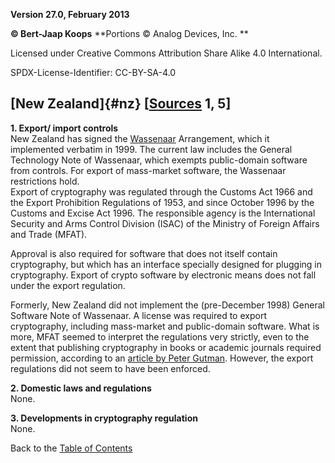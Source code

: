 **Version 27.0, February 2013**

**© Bert-Jaap Koops**
**Portions © Analog Devices, Inc. **  

Licensed under Creative Commons Attribution Share Alike 4.0 International.

SPDX-License-Identifier: CC-BY-SA-4.0

## [New Zealand]{#nz} \[[Sources](cls-srce.htm) 1, 5\]

**1. Export/ import controls**\
New Zealand has signed the [Wassenaar](#Wassenaar) Arrangement, which it
implemented verbatim in 1999. The current law includes the General
Technology Note of Wassenaar, which exempts public-domain software from
controls. For export of mass-market software, the Wassenaar restrictions
hold.\
Export of cryptography was regulated through the Customs Act 1966 and
the Export Prohibition Regulations of 1953, and since October 1996 by
the Customs and Excise Act 1996. The responsible agency is the
International Security and Arms Control Division (ISAC) of the Ministry
of Foreign Affairs and Trade (MFAT).

Approval is also required for software that does not itself contain
cryptography, but which has an interface specially designed for plugging
in cryptography. Export of crypto software by electronic means does not
fall under the export regulation.

Formerly, New Zealand did not implement the (pre-December 1998) General
Software Note of Wassenaar. A license was required to export
cryptography, including mass-market and public-domain software. What is
more, MFAT seemed to interpret the regulations very strictly, even to
the extent that publishing cryptography in books or academic journals
required permission, according to an [article by Peter
Gutman](http://www.cs.auckland.ac.nz/~pgut001/policy/index.html).
However, the export regulations did not seem to have been enforced.

**2. Domestic laws and regulations**\
None.

**3. Developments in cryptography regulation**\
None.

Back to the [Table of Contents](index.md)
